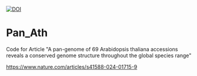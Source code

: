 [![DOI](https://zenodo.org/badge/747231398.svg)](https://zenodo.org/badge/latestdoi/747231398)

# Pan_Ath
Code for Article "A pan-genome of 69 Arabidopsis thaliana accessions reveals a conserved genome structure throughout the global species range"



https://www.nature.com/articles/s41588-024-01715-9
